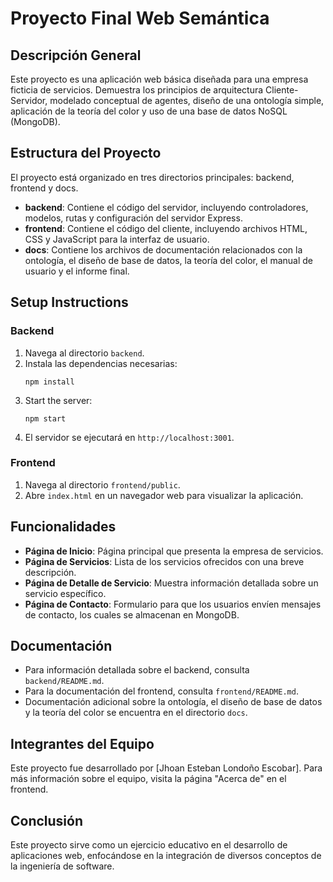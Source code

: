 # Proyecto Final Web Semántica

## Descripción General
Este proyecto es una aplicación web básica diseñada para una empresa ficticia de servicios. Demuestra los principios de arquitectura Cliente-Servidor, modelado conceptual de agentes, diseño de una ontología simple, aplicación de la teoría del color y uso de una base de datos NoSQL (MongoDB).

## Estructura del Proyecto
El proyecto está organizado en tres directorios principales: backend, frontend y docs.

- **backend**: Contiene el código del servidor, incluyendo controladores, modelos, rutas y configuración del servidor Express.
- **frontend**: Contiene el código del cliente, incluyendo archivos HTML, CSS y JavaScript para la interfaz de usuario.
- **docs**: Contiene los archivos de documentación relacionados con la ontología, el diseño de base de datos, la teoría del color, el manual de usuario y el informe final.

## Setup Instructions

### Backend
1. Navega al directorio `backend`.
2. Instala las dependencias necesarias:
   ```
   npm install
   ```
3. Start the server:
   ```
   npm start
   ```
4. El servidor se ejecutará en `http://localhost:3001`.

### Frontend
1. Navega al directorio `frontend/public`.
2. Abre `index.html` en un navegador web para visualizar la aplicación.

## Funcionalidades
- **Página de Inicio**: Página principal que presenta la empresa de servicios.
- **Página de Servicios**: Lista de los servicios ofrecidos con una breve descripción.
- **Página de Detalle de Servicio**: Muestra información detallada sobre un servicio específico.
- **Página de Contacto**: Formulario para que los usuarios envíen mensajes de contacto, los cuales se almacenan en MongoDB.

## Documentación
- Para información detallada sobre el backend, consulta `backend/README.md`.
- Para la documentación del frontend, consulta `frontend/README.md`.
- Documentación adicional sobre la ontología, el diseño de base de datos y la teoría del color se encuentra en el directorio `docs`.

## Integrantes del Equipo
Este proyecto fue desarrollado por [Jhoan Esteban Londoño Escobar]. Para más información sobre el equipo, visita la página "Acerca de" en el frontend.

## Conclusión
Este proyecto sirve como un ejercicio educativo en el desarrollo de aplicaciones web, enfocándose en la integración de diversos conceptos de la ingeniería de software.